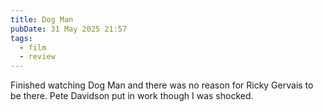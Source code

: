 ```yaml
---
title: Dog Man
pubDate: 31 May 2025 21:57
tags: 
  - film
  - review
---
```


Finished watching Dog Man and there was no reason for Ricky Gervais to be there. Pete Davidson put in work though I was shocked.